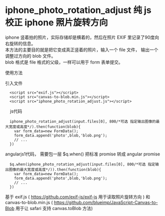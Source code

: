 # iphone_photo_rotation_adjust 纯 js 校正 iphone 照片旋转方向

iphone 竖着拍的照片，实际存储却是横着的，然后在照片 EXIF 里记录了90度向右旋转的信息。<br>
本方法的主要目的就是把它变成真正竖着的照片，输入一个 file 文件， 输出一个调整过方向的 blob 文件。<br>
blob 格式是 file 格式的父级，一样可以用于 form 表单提交。<br>

使用方法

引入文件
```
  <script src="exif.js"></script>
  <script src="canvas-to-blob.min.js"></script>
  <script src="iphone_photo_rotation_adjust.js"></script>
```
    
js代码
```
  iphone_photo_rotation_adjust(input.files[0], 800/*可选 指定输出图像的最大宽度或高度*/).then(function(blob){
    var form_data=new FormData();
    form_data.append('photo',blob,'blob.png');
    // ...
  })
```

angularjs1代码， 需要包一层 $q.when() 把标准 promise 转成 angular promise
```
  $q.when(iphone_photo_rotation_adjust(input.files[0], 800/*可选 指定输出图像的最大宽度或高度*/)).then(function(blob){
    var form_data=new FormData();
    form_data.append('photo',blob,'blob.png');
    // ...
  })
```

基于 exif.js ( https://github.com/exif-js/exif-js 用于读取照片旋转方向 ) 和 canvas-to-blob.min.js ( https://github.com/blueimp/JavaScript-Canvas-to-Blob 用于让 safari 支持 canvas.toBlob 方法)

